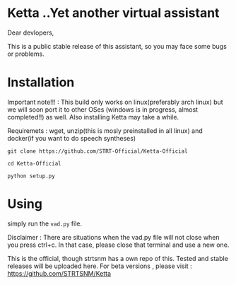 # Ketta ..Yet another virtual assistant

Dear devlopers, 
              <p>This is a public stable release of this assistant, so you may face some bugs or problems.</p>
              
# Installation

Important note!!! : This build only works on linux(preferably arch linux) but we will soon port it to other OSes (windows is in progress, almost completed!!) as well. Also installing Ketta may take a while.

Requiremets : wget, unzip(this is mosly preinstalled in all linux) and docker(if you want to do speech syntheses)

`git clone https://github.com/STRT-Official/Ketta-Official`

`cd Ketta-Official`

`python setup.py`

# Using

simply run the `vad.py` file.

Disclaimer : There are situations when the vad.py file will not close when you press ctrl+c. In that case, please close that terminal 
and use a new one.

This is the official, though strtsnm has a own repo of this. Tested and stable releases will be uploaded here. For beta versions , please visit : https://github.com/STRTSNM/Ketta
